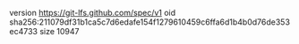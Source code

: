 version https://git-lfs.github.com/spec/v1
oid sha256:211079df31b1ca5c7d6edafe154f1279610459c6ffa6d1b4b0d76de353ec4733
size 10947

